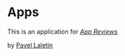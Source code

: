 # Apps

This is an application for [*App Reviews*](http://freelifeapps.com)

by [Pavel Laletin](http://freelifeapps.com)
